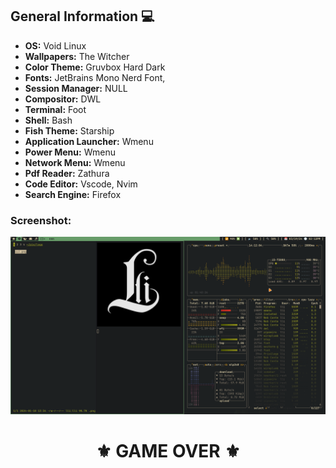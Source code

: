 ## General Information 💻
- **OS:** Void Linux
- **Wallpapers:** The Witcher
- **Color Theme:** Gruvbox Hard Dark
- **Fonts:** JetBrains Mono Nerd Font,
- **Session Manager:** NULL
- **Compositor:** DWL
- **Terminal:** Foot
- **Shell:** Bash
- **Fish Theme:** Starship
- **Application Launcher:** Wmenu
- **Power Menu:** Wmenu
- **Network Menu:** Wmenu
- **Pdf Reader:** Zathura
- **Code Editor:** Vscode, Nvim
- **Search Engine:** Firefox
### Screenshot:
![My DWL](./assets/MY_DWL.png "This is How My DWL LOOK")

<div id="header" align='center'>
  <h1>⚜️ GAME OVER ⚜️</h1>
</div>
